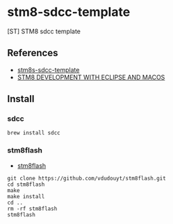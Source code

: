 # stm8-sdcc-template
[ST] STM8 sdcc template

## References

- [stm8s-sdcc-template](https://github.com/baoson2211/stm8s-sdcc-template)
- [STM8 DEVELOPMENT WITH ECLIPSE AND MACOS](https://blog.nubix.de/index.php/2018/09/18/stm8-development-with-eclipse-and-macos/)

## Install


### sdcc

```
brew install sdcc
```

### stm8flash

- [stm8flash](https://github.com/vdudouyt/stm8flash)

```
git clone https://github.com/vdudouyt/stm8flash.git
cd stm8flash
make
make install
cd ..
rm -rf stm8flash
stm8flash
```
